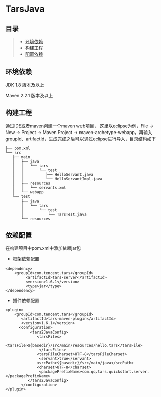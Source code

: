 # TarsJava

## 目录

> * [环境依赖](tarsjava.md#chapter-1)
> * [构建工程](tarsjava.md#chapter-1)
> * [配置依赖](tarsjava.md#chapter-1)

## 环境依赖 <a id="chapter-1"></a>

JDK 1.8 版本及以上

Maven 2.2.1 版本及以上

## 构建工程 <a id="chapter-2"></a>

通过IDE或者maven创建一个maven web项目， 这里以eclipse为例，File -&gt; New -&gt; Project -&gt; Maven Project -&gt; maven-archetype-webapp，再输入groupId、artifactId，生成完成之后可以通过eclipse进行导入，目录结构如下

```text
├── pom.xml
└── src
   ├── main
   │   ├── java
   │   │   └── tars
   │   │       └── test
   │   │          ├── HelloServant.java
   │   │          └── HelloServantImpl.java
   │   ├── resources
   │   │   └── servants.xml
   │   └── webapp
   └── test
       ├── java
       │   └── tars
       │       └── test
       │           └── TarsTest.java
       └── resources
```

## 依赖配置 <a id="chapter-3"></a>

在构建项目中pom.xml中添加依赖jar包

* 框架依赖配置

```text
<dependency>
    <groupId>com.tencent.tars</groupId>
         <artifactId>tars-server</artifactId>
         <version>1.6.1</version>
         <type>jar</type>
</dependency>
```

* 插件依赖配置

```text
<plugin>
    <groupId>com.tencent.tars</groupId>
       <artifactId>tars-maven-plugin</artifactId>
       <version>1.6.1</version>
      <configuration>
           <tars2JavaConfig>
              <tarsFiles>
                   <tarsFile>${basedir}/src/main/resources/hello.tars</tarsFile>
               </tarsFiles>
              <tarsFileCharset>UTF-8</tarsFileCharset>
               <servant>true</servant>
              <srcPath>${basedir}/src/main/java</srcPath>
              <charset>UTF-8</charset>
               <packagePrefixName>com.qq.tars.quickstart.server.</packagePrefixName>
          </tars2JavaConfig>
       </configuration>
</plugin>
```

